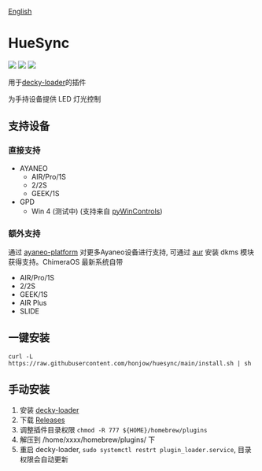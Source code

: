 [English](https://github.com/honjow/HueSync/blob/main/README_en.md)

# HueSync
[![](https://img.shields.io/github/downloads/honjow/HueSync/total.svg)](https://gitHub.com/honjow/HueSync/releases) [![](https://img.shields.io/github/downloads/honjow/HueSync/latest/total)](https://github.com/honjow/HueSync/releases/latest) [![](https://img.shields.io/github/v/release/honjow/HueSync)](https://github.com/honjow/HueSync/releases/latest)

用于[decky-loader](https://github.com/SteamDeckHomebrew/decky-loader)的插件  

为手持设备提供 LED 灯光控制

## 支持设备

### 直接支持
- AYANEO
  - AIR/Pro/1S
  - 2/2S
  - GEEK/1S
- GPD
  - Win 4 (测试中) (支持来自 [pyWinControls](https://github.com/pelrun/pyWinControls))

### 额外支持
通过 [ayaneo-platform](https://github.com/ShadowBlip/ayaneo-platform) 对更多Ayaneo设备进行支持, 可通过 [aur](https://aur.archlinux.org/packages/ayaneo-platform-dkms-git) 安装 dkms 模块获得支持。ChimeraOS 最新系统自带
- AIR/Pro/1S
- 2/2S
- GEEK/1S
- AIR Plus
- SLIDE

## 一键安装
```
curl -L https://raw.githubusercontent.com/honjow/huesync/main/install.sh | sh
```

## 手动安装

1. 安装 [decky-loader](https://github.com/SteamDeckHomebrew/decky-loader)
2. 下载 [Releases](https://github.com/honjow/huesync/releases)
3. 调整插件目录权限 `chmod -R 777 ${HOME}/homebrew/plugins`
4. 解压到 /home/xxxx/homebrew/plugins/ 下
5. 重启 decky-loader, `sudo systemctl restrt plugin_loader.service`, 目录权限会自动更新
